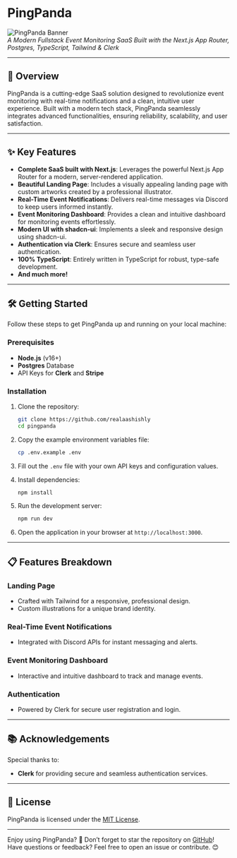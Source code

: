# PingPanda

![PingPanda Banner](https://via.placeholder.com/1200x300.png?text=PingPanda)  
_A Modern Fullstack Event Monitoring SaaS Built with the Next.js App Router, Postgres, TypeScript, Tailwind & Clerk_

---

## 🚀 Overview
PingPanda is a cutting-edge SaaS solution designed to revolutionize event monitoring with real-time notifications and a clean, intuitive user experience. Built with a modern tech stack, PingPanda seamlessly integrates advanced functionalities, ensuring reliability, scalability, and user satisfaction.

---

## ✨ Key Features

- **Complete SaaS built with Next.js**: Leverages the powerful Next.js App Router for a modern, server-rendered application.  
- **Beautiful Landing Page**: Includes a visually appealing landing page with custom artworks created by a professional illustrator.  
- **Real-Time Event Notifications**: Delivers real-time messages via Discord to keep users informed instantly.  
- **Event Monitoring Dashboard**: Provides a clean and intuitive dashboard for monitoring events effortlessly.  
- **Modern UI with shadcn-ui**: Implements a sleek and responsive design using shadcn-ui.  
- **Authentication via Clerk**: Ensures secure and seamless user authentication.  
- **100% TypeScript**: Entirely written in TypeScript for robust, type-safe development.  
- **And much more!**  

---

## 🛠️ Getting Started

Follow these steps to get PingPanda up and running on your local machine:

### Prerequisites
- **Node.js** (v16+)
- **Postgres** Database
- API Keys for **Clerk** and **Stripe**

### Installation

1. Clone the repository:
   ```bash
   git clone https://github.com/realaashishly
   cd pingpanda
   ```

2. Copy the example environment variables file:
   ```bash
   cp .env.example .env
   ```

3. Fill out the `.env` file with your own API keys and configuration values.

4. Install dependencies:
   ```bash
   npm install
   ```

5. Run the development server:
   ```bash
   npm run dev
   ```

6. Open the application in your browser at `http://localhost:3000`.

---

## 📋 Features Breakdown

### Landing Page
- Crafted with Tailwind for a responsive, professional design.
- Custom illustrations for a unique brand identity.

### Real-Time Event Notifications
- Integrated with Discord APIs for instant messaging and alerts.

### Event Monitoring Dashboard
- Interactive and intuitive dashboard to track and manage events.

### Authentication
- Powered by Clerk for secure user registration and login.

---

## 📚 Acknowledgements
Special thanks to:
- **Clerk** for providing secure and seamless authentication services.

---

## 📄 License
PingPanda is licensed under the [MIT License](./LICENSE).

---

Enjoy using PingPanda? 🌟 Don’t forget to star the repository on [GitHub](https://github.com/realaashishly)!  
Have questions or feedback? Feel free to open an issue or contribute. 😊

